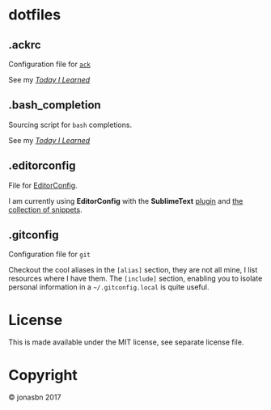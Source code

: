 # dotfiles

## .ackrc

Configuration file for [`ack`](http://beyondgrep.com/)

See my _[Today I Learned](https://jonasbn.github.io/til/ack/define_a_custom_search_filetype_scope.html)_

## .bash_completion

Sourcing script for `bash` completions.

See my _[Today I Learned](https://jonasbn.github.io/til/bash/create_dir_for_own_completions.html)_

## .editorconfig

File for [EditorConfig](http://editorconfig.org/).

I am currently using **EditorConfig** with the **SublimeText** [plugin](https://github.com/sindresorhus/editorconfig-sublime) and [the collection of snippets](https://github.com/mfuentesg/EditorConfigSnippets).

## .gitconfig

Configuration file for `git`

Checkout the cool aliases in the `[alias]` section, they are not all mine, I list resources where I have them. The `[include]` section, enabling you to isolate personal information in a `~/.gitconfig.local` is quite useful.

# License

This is made available under the MIT license, see separate license file.

# Copyright

©️ jonasbn 2017
